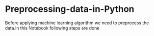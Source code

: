 # Preprocessing-data-in-Python
Before applying machine learning algorithm we need to preprocess the data.In this Notebook following steps are done 
